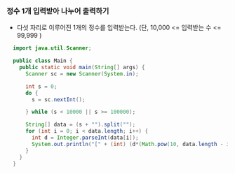 ### 정수 1개 입력받아 나누어 출력하기
  - 다섯 자리로 이루어진 1개의 정수를 입력받는다. (단, 10,000 <= 입력받는 수 <= 99,999 )
```java
  import java.util.Scanner;

  public class Main {
    public static void main(String[] args) {
      Scanner sc = new Scanner(System.in);

      int s = 0;
      do {
        s = sc.nextInt();

      } while (s < 10000 || s >= 100000);

      String[] data = (s + "").split("");
      for (int i = 0; i < data.length; i++) {
        int d = Integer.parseInt(data[i]);
        System.out.println("[" + (int) (d*(Math.pow(10, data.length - i - 1))) + "]");
      }
    }
  }
```
